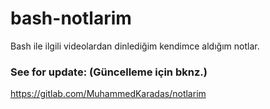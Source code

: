 # bash-notlarim
Bash ile ilgili videolardan dinlediğim kendimce aldığım notlar.

### See for update: (Güncelleme için bknz.)
https://gitlab.com/MuhammedKaradas/notlarim
